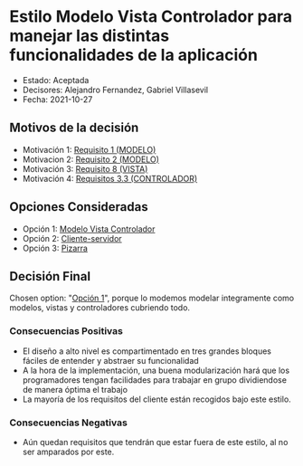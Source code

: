 # Estilo Modelo Vista Controlador para manejar las distintas funcionalidades de la aplicación

* Estado: Aceptada
* Decisores: Alejandro Fernandez, Gabriel Villasevil
* Fecha: 2021-10-27

## Motivos de la decisión

* Motivación 1: [Requisito 1 (MODELO)](https://github.com/santo2927/DAS-2021-22-/blob/master/Requisitos/R1%20Realizar%20Pedido.txt)
* Motivacion 2: [Requisito 2 (MODELO)](https://github.com/santo2927/DAS-2021-22-/blob/master/Requisitos/R2%20Realizar%20Devolución.txt)
* Motivación 3: [Requisito 8 (VISTA)](https://github.com/santo2927/DAS-2021-22-/blob/master/Requisitos/R8%20Control%20de%20Interfaz.txt)
* Motivación 4: [Requisitos 3.3 (CONTROLADOR)](https://github.com/santo2927/DAS-2021-22-/blob/master/Requisitos/R3.3%20Gestionar%20Solicitudes.txt)

## Opciones Consideradas

* Opción 1: [Modelo Vista Controlador](https://github.com/santo2927/DAS-2021-22-/blob/master/Decisión%20de%20diseño%201.1.md)
* Opción 2: [Cliente-servidor](https://github.com/santo2927/DAS-2021-22-/blob/master/Decisión%20de%20diseño%201.2.md)
* Opción 3: [Pizarra](https://github.com/santo2927/DAS-2021-22-/blob/master/Decisión%20de%20diseño%201.3.md)

## Decisión Final

Chosen option: "[Opción 1](https://github.com/santo2927/DAS-2021-22-/blob/master/Decisión%20de%20diseño%201.1.md)", porque lo modemos modelar integramente como modelos, vistas y controladores cubriendo todo.

### Consecuencias Positivas 

* El diseño a alto nivel es compartimentado en tres grandes bloques fáciles de entender y abstraer su funcionalidad
* A la hora de la implementación, una buena modularización hará que los programadores tengan facilidades para trabajar en grupo dividiendose de manera óptima el trabajo
* La mayoría de los requisitos del cliente están recogidos bajo este estilo.

### Consecuencias Negativas

* Aún quedan requisitos que tendrán que estar fuera de este estilo, al no ser amparados por este.
